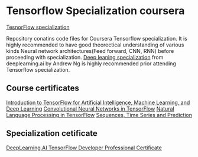 # Tensorflow Specialization coursera

[TesnorFlow specialization](https://www.coursera.org/specializations/tensorflow-in-practice#courses)

Repository conatins code files for Coursera Tensorflow specialization. 
It is highly recommended to have good theorectical understanding of various kinds Neural network architectures(Feed forward, CNN, RNN) before proceeding with specialization. 
[Deep leaning specialization](https://www.coursera.org/specializations/deep-learning?#courses) from deeplearning.ai by Andrew Ng is highly recommended prior attending Tensorflow specialization.


## Course certificates

[Introduction to TensorFlow for Artificial Intelligence, Machine Learning, and Deep Learning](https://www.coursera.org/account/accomplishments/certificate/4GZPCSHQH7AH)
[Convolutional Neural Networks in TensorFlow](https://www.coursera.org/account/accomplishments/certificate/PVNCQ2YSCJGX)
[Natural Language Processing in TensorFlow](https://www.coursera.org/account/accomplishments/certificate/SV4M2PGNG3FE)
[Sequences, Time Series and Prediction](https://www.coursera.org/account/accomplishments/certificate/T9N3BVA627UF)

## Specialization cetificate

[DeepLearning.AI TensorFlow Developer Professional Certificate](https://www.coursera.org/account/accomplishments/specialization/certificate/CHAGM8MLFH7D)
